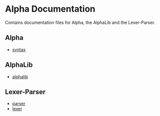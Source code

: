 # Alpha Documentation
Contains documentation files for Alpha, the AlphaLib and the Lexer-Parser.

## Alpha
+ [syntax](syntax.md)

## AlphaLib
+ [alphalib](alphalib.md)

## Lexer-Parser
+ [parser](parser.md)
+ [lexer](lexer.md)
